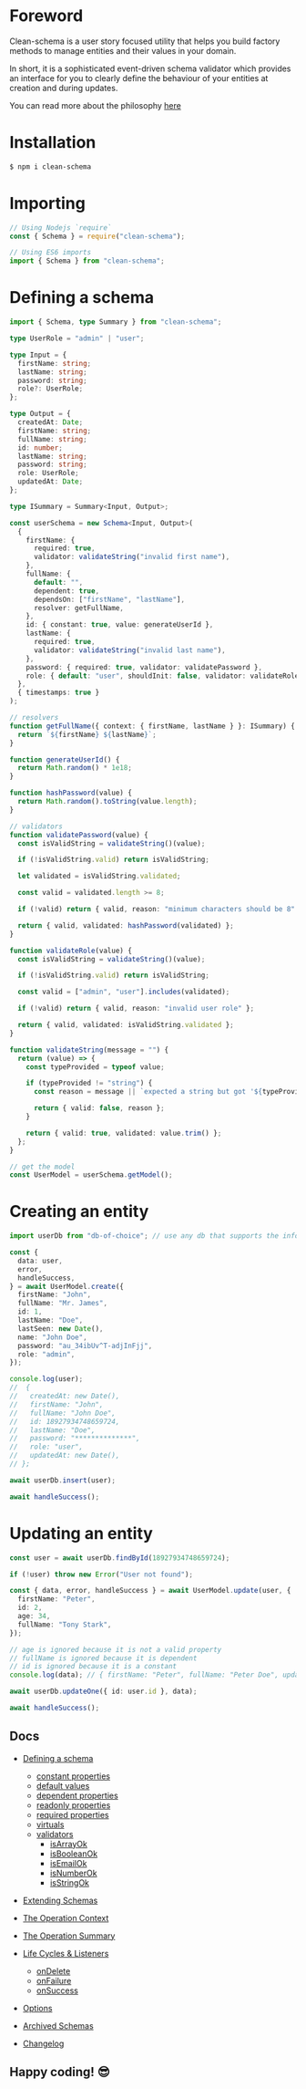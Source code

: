 # Foreword

Clean-schema is a user story focused utility that helps you build factory methods to manage entities and their values in your domain.

In short, it is a sophisticated event-driven schema validator which provides an interface for you to clearly define the behaviour of your entities at creation and during updates.

You can read more about the philosophy [here](./docs/philosophy.md)

# Installation

```bash
$ npm i clean-schema
```

# Importing

```js
// Using Nodejs `require`
const { Schema } = require("clean-schema");

// Using ES6 imports
import { Schema } from "clean-schema";
```

# Defining a schema

```ts
import { Schema, type Summary } from "clean-schema";

type UserRole = "admin" | "user";

type Input = {
  firstName: string;
  lastName: string;
  password: string;
  role?: UserRole;
};

type Output = {
  createdAt: Date;
  firstName: string;
  fullName: string;
  id: number;
  lastName: string;
  password: string;
  role: UserRole;
  updatedAt: Date;
};

type ISummary = Summary<Input, Output>;

const userSchema = new Schema<Input, Output>(
  {
    firstName: {
      required: true,
      validator: validateString("invalid first name"),
    },
    fullName: {
      default: "",
      dependent: true,
      dependsOn: ["firstName", "lastName"],
      resolver: getFullName,
    },
    id: { constant: true, value: generateUserId },
    lastName: {
      required: true,
      validator: validateString("invalid last name"),
    },
    password: { required: true, validator: validatePassword },
    role: { default: "user", shouldInit: false, validator: validateRole },
  },
  { timestamps: true }
);

// resolvers
function getFullName({ context: { firstName, lastName } }: ISummary) {
  return `${firstName} ${lastName}`;
}

function generateUserId() {
  return Math.random() * 1e18;
}

function hashPassword(value) {
  return Math.random().toString(value.length);
}

// validators
function validatePassword(value) {
  const isValidString = validateString()(value);

  if (!isValidString.valid) return isValidString;

  let validated = isValidString.validated;

  const valid = validated.length >= 8;

  if (!valid) return { valid, reason: "minimum characters should be 8" };

  return { valid, validated: hashPassword(validated) };
}

function validateRole(value) {
  const isValidString = validateString()(value);

  if (!isValidString.valid) return isValidString;

  const valid = ["admin", "user"].includes(validated);

  if (!valid) return { valid, reason: "invalid user role" };

  return { valid, validated: isValidString.validated };
}

function validateString(message = "") {
  return (value) => {
    const typeProvided = typeof value;

    if (typeProvided != "string") {
      const reason = message || `expected a string but got '${typeProvided}'`;

      return { valid: false, reason };
    }

    return { valid: true, validated: value.trim() };
  };
}

// get the model
const UserModel = userSchema.getModel();
```

# Creating an entity

```ts
import userDb from "db-of-choice"; // use any db that supports the information you are modelling

const {
  data: user,
  error,
  handleSuccess,
} = await UserModel.create({
  firstName: "John",
  fullName: "Mr. James",
  id: 1,
  lastName: "Doe",
  lastSeen: new Date(),
  name: "John Doe",
  password: "au_34ibUv^T-adjInFjj",
  role: "admin",
});

console.log(user);
//  {
//   createdAt: new Date(),
//   firstName: "John",
//   fullName: "John Doe",
//   id: 18927934748659724,
//   lastName: "Doe",
//   password: "**************",
//   role: "user",
//   updatedAt: new Date(),
// };

await userDb.insert(user);

await handleSuccess();
```

# Updating an entity

```ts
const user = await userDb.findById(18927934748659724);

if (!user) throw new Error("User not found");

const { data, error, handleSuccess } = await UserModel.update(user, {
  firstName: "Peter",
  id: 2,
  age: 34,
  fullName: "Tony Stark",
});

// age is ignored because it is not a valid property
// fullName is ignored because it is dependent
// id is ignored because it is a constant
console.log(data); // { firstName: "Peter", fullName: "Peter Doe", updatedAt: new Date() }

await userDb.updateOne({ id: user.id }, data);

await handleSuccess();
```

## Docs

- [Defining a schema](./docs/v3.2.0/schema/definition/index.md#defining-a-schema)
  - [constant properties](./docs/v3.0.0/schema/definition/constants.md#constant-properties)
  - [default values](./docs/v3.0.0/schema/definition/defaults.md#default-values)
  - [dependent properties](./docs/v3.2.0/schema/definition/dependents.md#dependent-properties)
  - [readonly properties](./docs/v3.0.0/schema/definition/readonly.md#readonly-properties)
  - [required properties](./docs/v3.2.0/schema/definition/required.md#required-properties)
  - [virtuals](./docs/v3.2.0/schema/definition/virtuals.md#virtual-properties)
  - [validators](./docs/v3.2.0/validate/index.md#validators)
    - [isArrayOk](./docs/v2.6.0/validate/isArrayOk.md)
    - [isBooleanOk](./docs/v2.6.0/validate/isBooleanOk.md)
    - [isEmailOk](./docs/v2.6.0/validate/isEmailOk.md)
    - [isNumberOk](./docs/v2.6.0/validate/isNumberOk.md)
    - [isStringOk](./docs/v3.2.0/validate/isStringOk.md)
- [Extending Schemas](./docs/v3.2.0/schema/definition/extend-schemas.md#extending-schemas)
- [The Operation Context](./docs/v3.2.0/schema/definition/life-cycles.md#the-operation-context)
- [The Operation Summary](./docs/v3.2.0/schema/definition/life-cycles.md#the-operation-summary)
- [Life Cycles & Listeners](./docs/v3.2.0/schema/definition/life-cycles.md#life-cycle-listeners)

  - [onDelete](./docs/v3.2.0/schema/definition/life-cycles.md#ondelete)
  - [onFailure](./docs/v3.2.0/schema/definition/life-cycles.md#onfailure)
  - [onSuccess](./docs/v3.2.0/schema/definition/life-cycles.md#onsuccess)

- [Options](./docs/v3.2.0/schema/definition/index.md#options)
- [Archived Schemas](./docs/v3.2.0/schema/archived-schemas.md)

- [Changelog](./docs/CHANGELOG.md#changelog)

## Happy coding! 😎
